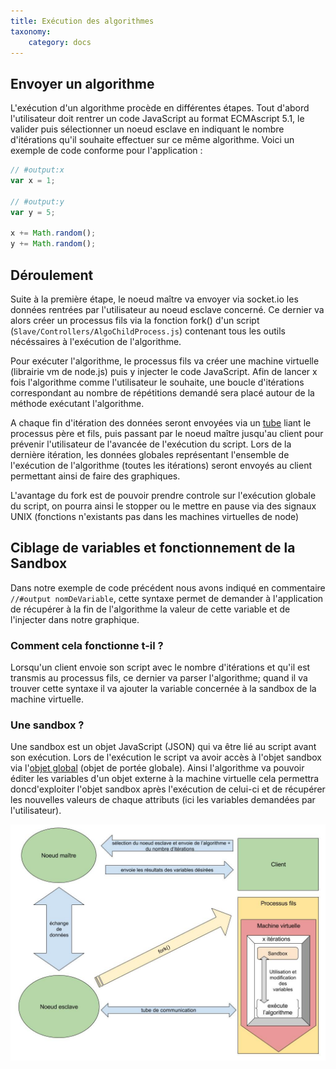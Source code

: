 ```yaml
---
title: Exécution des algorithmes
taxonomy:
    category: docs
---
```


## Envoyer un algorithme
L'exécution d'un algorithme procède en différentes étapes. Tout d'abord l'utilisateur doit rentrer un code JavaScript au format ECMAscript 5.1, le valider puis sélectionner un noeud esclave en indiquant le nombre d'itérations qu'il souhaite effectuer sur ce même algorithme.
Voici un exemple de code conforme pour l'application : 
```javascript
// #output:x
var x = 1;

// #output:y
var y = 5;

x += Math.random();
y += Math.random();

```


## Déroulement
Suite à la première étape, le noeud maître va envoyer via socket.io les données rentrées par l'utilisateur au noeud esclave concerné. Ce dernier va alors créer un processus fils via la fonction fork() d'un script (`Slave/Controllers/AlgoChildProcess.js`) contenant tous les outils nécéssaires à l'exécution de l'algorithme. 

Pour exécuter l'algorithme, le processus fils va créer une machine virtuelle (librairie vm de node.js) puis y injecter le code JavaScript. 
Afin de lancer x fois l'algorithme comme l'utilisateur le souhaite, une boucle d'itérations correspondant au nombre de répétitions demandé sera placé autour de la méthode exécutant l'algorithme.

A chaque fin d'itération des données seront envoyées via un [tube](https://fr.wikipedia.org/wiki/Tube_(shell)) liant le processus père et fils, puis passant par le noeud maître jusqu'au client pour prévenir l'utilisateur de l'avancée de l'exécution du script.
Lors de la dernière itération, les données globales représentant l'ensemble de l'exécution de l'algorithme (toutes les itérations) seront envoyés au client permettant ainsi de faire des graphiques.

L'avantage du fork est de pouvoir prendre controle sur l'exécution globale du script, on pourra ainsi le stopper ou le mettre en pause via des signaux UNIX (fonctions n'existants pas dans les machines virtuelles de node)


## Ciblage de variables et fonctionnement de la Sandbox
Dans notre exemple de code précédent nous avons indiqué en commentaire ``` //#output nomDeVariable ```, cette syntaxe permet de demander à l'application de récupérer à la fin de l'algorithme la valeur de cette variable et de l'injecter dans notre graphique.

### Comment cela fonctionne t-il ?
Lorsqu'un client envoie son script avec le nombre d'itérations et qu'il est transmis au processus fils, ce dernier va parser l'algorithme; quand il va trouver cette syntaxe il va ajouter la variable concernée à la sandbox de la machine virtuelle.

### Une sandbox ?
Une sandbox est un objet JavaScript (JSON) qui va être lié au script avant son exécution. Lors de l'exécution le script va avoir accès à l'objet sandbox via l'[objet global](https://developer.mozilla.org/fr/docs/Web/JavaScript/Reference/Objets_globaux) (objet de portée globale). Ainsi l'algorithme va pouvoir éditer les variables d'un objet externe à la machine virtuelle cela permettra doncd'exploiter l'objet sandbox après l'exécution de celui-ci et de récupérer les nouvelles valeurs de chaque attributs (ici les variables demandées par l'utilisateur).

![](diagram.jpg)

